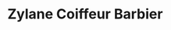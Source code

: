 ---
title: "Zylane Coiffeur Barbier"
url: /le-mont-sur-lausanne/zylane-coiffeur-barbier/
shop: Friseur
---